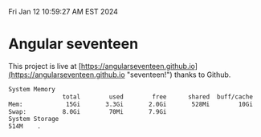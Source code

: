 Fri Jan 12 10:59:27 AM EST 2024

# Angular seventeen


This project is live at [https://angularseventeen.github.io](https://angularseventeen.github.io "seventeen!") thanks to Github.

```bash
System Memory
               total        used        free      shared  buff/cache   available
Mem:            15Gi       3.3Gi       2.0Gi       528Mi        10Gi        11Gi
Swap:          8.0Gi        70Mi       7.9Gi
System Storage
514M	.
